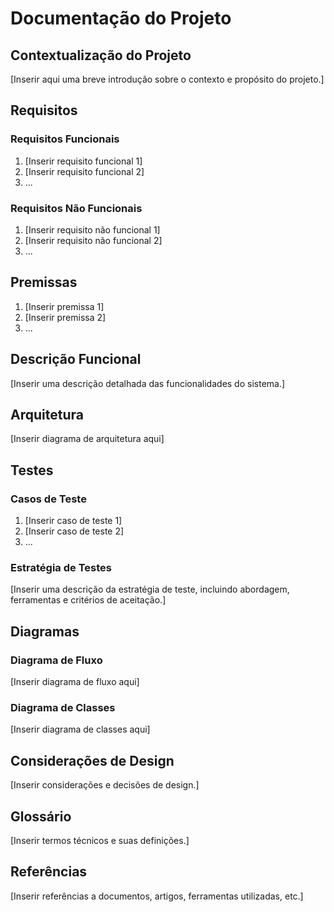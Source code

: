 # Documentação do Projeto

## Contextualização do Projeto

[Inserir aqui uma breve introdução sobre o contexto e propósito do projeto.]

## Requisitos

### Requisitos Funcionais

1. [Inserir requisito funcional 1]
2. [Inserir requisito funcional 2]
3. ...

### Requisitos Não Funcionais

1. [Inserir requisito não funcional 1]
2. [Inserir requisito não funcional 2]
3. ...

## Premissas

1. [Inserir premissa 1]
2. [Inserir premissa 2]
3. ...

## Descrição Funcional

[Inserir uma descrição detalhada das funcionalidades do sistema.]

## Arquitetura

[Inserir diagrama de arquitetura aqui]

## Testes

### Casos de Teste

1. [Inserir caso de teste 1]
2. [Inserir caso de teste 2]
3. ...

### Estratégia de Testes

[Inserir uma descrição da estratégia de teste, incluindo abordagem, ferramentas e critérios de aceitação.]

## Diagramas

### Diagrama de Fluxo

[Inserir diagrama de fluxo aqui]

### Diagrama de Classes

[Inserir diagrama de classes aqui]

## Considerações de Design

[Inserir considerações e decisões de design.]

## Glossário

[Inserir termos técnicos e suas definições.]

## Referências

[Inserir referências a documentos, artigos, ferramentas utilizadas, etc.]